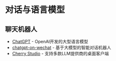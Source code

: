 # 对话与语言模型

## 聊天机器人

- [ChatGPT](https://chat.openai.com/) - OpenAI开发的大型语言模型
- [chatgpt-on-wechat](https://github.com/zhayujie/chatgpt-on-wechat) - 基于大模型的智能对话机器人
- [Cherry Studio](https://github.com/CherryHQ/cherry-studio) - 支持多款LLM提供商的桌面客户端
